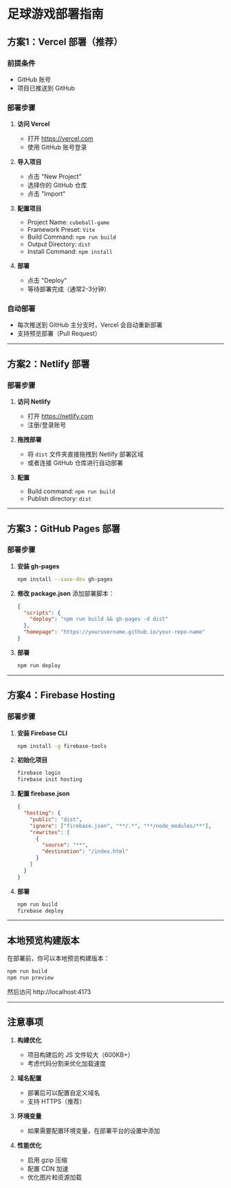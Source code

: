 # 足球游戏部署指南

## 方案1：Vercel 部署（推荐）

### 前提条件
- GitHub 账号
- 项目已推送到 GitHub

### 部署步骤

1. **访问 Vercel**
   - 打开 https://vercel.com
   - 使用 GitHub 账号登录

2. **导入项目**
   - 点击 "New Project"
   - 选择你的 GitHub 仓库
   - 点击 "Import"

3. **配置项目**
   - Project Name: `cubeball-game`
   - Framework Preset: `Vite`
   - Build Command: `npm run build`
   - Output Directory: `dist`
   - Install Command: `npm install`

4. **部署**
   - 点击 "Deploy"
   - 等待部署完成（通常2-3分钟）

### 自动部署
- 每次推送到 GitHub 主分支时，Vercel 会自动重新部署
- 支持预览部署（Pull Request）

---

## 方案2：Netlify 部署

### 部署步骤

1. **访问 Netlify**
   - 打开 https://netlify.com
   - 注册/登录账号

2. **拖拽部署**
   - 将 `dist` 文件夹直接拖拽到 Netlify 部署区域
   - 或者连接 GitHub 仓库进行自动部署

3. **配置**
   - Build command: `npm run build`
   - Publish directory: `dist`

---

## 方案3：GitHub Pages 部署

### 部署步骤

1. **安装 gh-pages**
   ```bash
   npm install --save-dev gh-pages
   ```

2. **修改 package.json**
   添加部署脚本：
   ```json
   {
     "scripts": {
       "deploy": "npm run build && gh-pages -d dist"
     },
     "homepage": "https://yourusername.github.io/your-repo-name"
   }
   ```

3. **部署**
   ```bash
   npm run deploy
   ```

---

## 方案4：Firebase Hosting

### 部署步骤

1. **安装 Firebase CLI**
   ```bash
   npm install -g firebase-tools
   ```

2. **初始化项目**
   ```bash
   firebase login
   firebase init hosting
   ```

3. **配置 firebase.json**
   ```json
   {
     "hosting": {
       "public": "dist",
       "ignore": ["firebase.json", "**/.*", "**/node_modules/**"],
       "rewrites": [
         {
           "source": "**",
           "destination": "/index.html"
         }
       ]
     }
   }
   ```

4. **部署**
   ```bash
   npm run build
   firebase deploy
   ```

---

## 本地预览构建版本

在部署前，你可以本地预览构建版本：

```bash
npm run build
npm run preview
```

然后访问 http://localhost:4173

---

## 注意事项

1. **构建优化**
   - 项目构建后的 JS 文件较大（600KB+）
   - 考虑代码分割来优化加载速度

2. **域名配置**
   - 部署后可以配置自定义域名
   - 支持 HTTPS（推荐）

3. **环境变量**
   - 如果需要配置环境变量，在部署平台的设置中添加

4. **性能优化**
   - 启用 gzip 压缩
   - 配置 CDN 加速
   - 优化图片和资源加载
